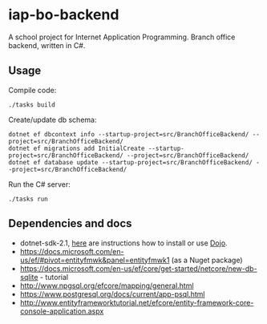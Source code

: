 # iap-bo-backend

A school project for Internet Application Programming.
Branch office backend, written in C#.

## Usage
Compile code:
```
./tasks build
```

Create/update db schema:
```
dotnet ef dbcontext info --startup-project=src/BranchOfficeBackend/ --project=src/BranchOfficeBackend/
dotnet ef migrations add InitialCreate --startup-project=src/BranchOfficeBackend/ --project=src/BranchOfficeBackend/
dotnet ef database update --startup-project=src/BranchOfficeBackend/ --project=src/BranchOfficeBackend/
```

Run the C# server:
```
./tasks run
```


## Dependencies and docs
* dotnet-sdk-2.1, [here](https://dotnet.microsoft.com/learn/dotnet/hello-world-tutorial/install) are instructions how to install or use [Dojo](https://github.com/ai-traders/dojo).
* https://docs.microsoft.com/en-us/ef/#pivot=entityfmwk&panel=entityfmwk1 (as a Nuget package)
* https://docs.microsoft.com/en-us/ef/core/get-started/netcore/new-db-sqlite - tutorial
* http://www.npgsql.org/efcore/mapping/general.html
* https://www.postgresql.org/docs/current/app-psql.html
* http://www.entityframeworktutorial.net/efcore/entity-framework-core-console-application.aspx
